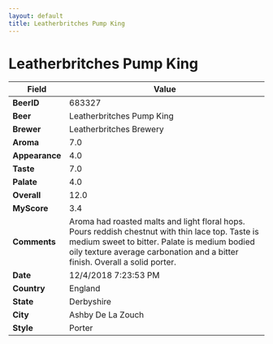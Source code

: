 ```yaml
---
layout: default
title: Leatherbritches Pump King
---
```


# Leatherbritches Pump King

| Field         | Value     |
|---------------|-----------|
| **BeerID** | 683327 |
| **Beer** | Leatherbritches Pump King |
| **Brewer** | Leatherbritches Brewery |
| **Aroma** | 7.0 |
| **Appearance** | 4.0 |
| **Taste** | 7.0 |
| **Palate** | 4.0 |
| **Overall** | 12.0 |
| **MyScore** | 3.4 |
| **Comments** | Aroma had roasted malts and light floral hops. Pours reddish chestnut with thin lace top. Taste is medium sweet to bitter. Palate is medium bodied oily texture average carbonation and a bitter finish. Overall a solid porter. |
| **Date** | 12/4/2018 7:23:53 PM |
| **Country** | England |
| **State** | Derbyshire |
| **City** | Ashby De La Zouch |
| **Style** | Porter |
